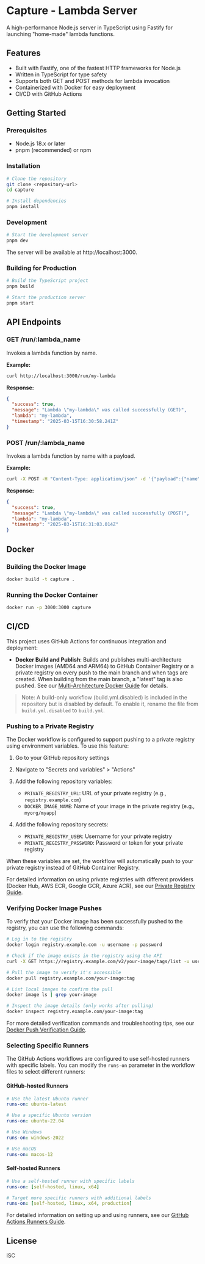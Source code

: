 # Capture - Lambda Server

A high-performance Node.js server in TypeScript using Fastify for launching "home-made" lambda functions.

## Features

- Built with Fastify, one of the fastest HTTP frameworks for Node.js
- Written in TypeScript for type safety
- Supports both GET and POST methods for lambda invocation
- Containerized with Docker for easy deployment
- CI/CD with GitHub Actions

## Getting Started

### Prerequisites

- Node.js 18.x or later
- pnpm (recommended) or npm

### Installation

```bash
# Clone the repository
git clone <repository-url>
cd capture

# Install dependencies
pnpm install
```

### Development

```bash
# Start the development server
pnpm dev
```

The server will be available at http://localhost:3000.

### Building for Production

```bash
# Build the TypeScript project
pnpm build

# Start the production server
pnpm start
```

## API Endpoints

### GET /run/:lambda_name

Invokes a lambda function by name.

**Example:**
```bash
curl http://localhost:3000/run/my-lambda
```

**Response:**
```json
{
  "success": true,
  "message": "Lambda \"my-lambda\" was called successfully (GET)",
  "lambda": "my-lambda",
  "timestamp": "2025-03-15T16:30:58.241Z"
}
```

### POST /run/:lambda_name

Invokes a lambda function by name with a payload.

**Example:**
```bash
curl -X POST -H "Content-Type: application/json" -d '{"payload":{"name":"test-value","count":42}}' http://localhost:3000/run/my-lambda
```

**Response:**
```json
{
  "success": true,
  "message": "Lambda \"my-lambda\" was called successfully (POST)",
  "lambda": "my-lambda",
  "timestamp": "2025-03-15T16:31:03.014Z"
}
```

## Docker

### Building the Docker Image

```bash
docker build -t capture .
```

### Running the Docker Container

```bash
docker run -p 3000:3000 capture
```

## CI/CD

This project uses GitHub Actions for continuous integration and deployment:

- **Docker Build and Publish**: Builds and publishes multi-architecture Docker images (AMD64 and ARM64) to GitHub Container Registry or a private registry on every push to the main branch and when tags are created. When building from the main branch, a "latest" tag is also pushed. See our [Multi-Architecture Docker Guide](./docs/multi-arch-docker.md) for details.

> Note: A build-only workflow (build.yml.disabled) is included in the repository but is disabled by default. To enable it, rename the file from `build.yml.disabled` to `build.yml`.

### Pushing to a Private Registry

The Docker workflow is configured to support pushing to a private registry using environment variables. To use this feature:

1. Go to your GitHub repository settings
2. Navigate to "Secrets and variables" > "Actions"
3. Add the following repository variables:
   - `PRIVATE_REGISTRY_URL`: URL of your private registry (e.g., `registry.example.com`)
   - `DOCKER_IMAGE_NAME`: Name of your image in the private registry (e.g., `myorg/myapp`)

4. Add the following repository secrets:
   - `PRIVATE_REGISTRY_USER`: Username for your private registry
   - `PRIVATE_REGISTRY_PASSWORD`: Password or token for your private registry

When these variables are set, the workflow will automatically push to your private registry instead of GitHub Container Registry.

For detailed information on using private registries with different providers (Docker Hub, AWS ECR, Google GCR, Azure ACR), see our [Private Registry Guide](./docs/private-registry.md).

### Verifying Docker Image Pushes

To verify that your Docker image has been successfully pushed to the registry, you can use the following commands:

```bash
# Log in to the registry
docker login registry.example.com -u username -p password

# Check if the image exists in the registry using the API
curl -X GET https://registry.example.com/v2/your-image/tags/list -u username:password

# Pull the image to verify it's accessible
docker pull registry.example.com/your-image:tag

# List local images to confirm the pull
docker image ls | grep your-image

# Inspect the image details (only works after pulling)
docker inspect registry.example.com/your-image:tag
```

For more detailed verification commands and troubleshooting tips, see our [Docker Push Verification Guide](./docs/verify-docker-push.md).

### Selecting Specific Runners

The GitHub Actions workflows are configured to use self-hosted runners with specific labels. You can modify the `runs-on` parameter in the workflow files to select different runners:

#### GitHub-hosted Runners

```yaml
# Use the latest Ubuntu runner
runs-on: ubuntu-latest

# Use a specific Ubuntu version
runs-on: ubuntu-22.04

# Use Windows
runs-on: windows-2022

# Use macOS
runs-on: macos-12
```

#### Self-hosted Runners

```yaml
# Use a self-hosted runner with specific labels
runs-on: [self-hosted, linux, x64]

# Target more specific runners with additional labels
runs-on: [self-hosted, linux, x64, production]
```

For detailed information on setting up and using runners, see our [GitHub Actions Runners Guide](./docs/github-runners.md).

## License

ISC
